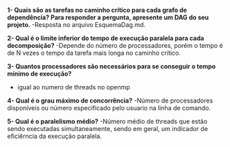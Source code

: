 **1- Quais são as tarefas no caminho crítico para cada grafo de dependência? Para responder a pergunta, apresente um DAG do seu projeto.**
-Resposta no arquivo EsquemaDag.md.

**2- Qual é o limite inferior do tempo de execução paralela para cada decomposição?**
-Depende do número de processadores, porém o tempo é de N vezes o tempo da tarefa mais longa no caminho crítico.

**3- Quantos processadores são necessários para se conseguir o tempo mínimo de execução?**
- igual ao numero de threads no openmp

**4- Qual é o grau máximo de concorrência?**
-Número de processadores disponíveis ou número especificado pelo usuario na linha de comando.

**5- Qual é o paralelismo médio?**
-Número médio de threads que estão sendo executadas simultaneamente, sendo em geral, um indicador de eficiêrncia da execução paralela.
